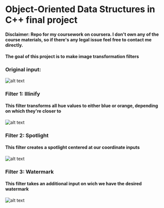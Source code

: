 # Object-Oriented Data Structures in C++ final project
#### Disclaimer: Repo for my coursework on coursera. I don't own any of the course materials, so if there's any legal issue feel free to contact me directly. 
#### The goal of this project is to make image transformation filters
### Original input:
![alt text](https://github.com/patricia2602/image_processing/blob/master/image_transform/alma.png)
### Filter 1: Illinify
#### This filter transforms all hue values to either blue or orange, depending on which they're closer to
![alt text](https://github.com/patricia2602/image_processing/blob/master/image_transform/out-illinify.png)
### Filter 2: Spotlight
#### This filter creates a spotlight centered at our coordinate inputs
![alt text](https://github.com/patricia2602/image_processing/blob/master/image_transform/out-spotlight.png)
### Filter 3: Watermark
#### This filter takes an additional input on wich we have the desired watermark
![alt text](https://github.com/patricia2602/image_processing/blob/master/image_transform/out-watermark.png)
